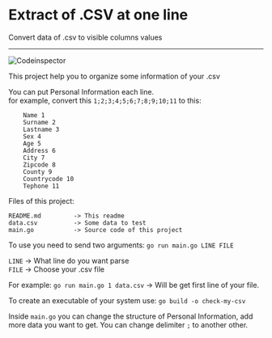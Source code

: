 # Extract of .CSV at one line
Convert data of .csv to visible columns values
<hr>

![Codeinspector](https://www.code-inspector.com/project/24185/score/svg)


This project help you to organize some information of your .csv <br />


You can put Personal Information each line. <br />
for example, convert this `1;2;3;4;5;6;7;8;9;10;11` to this:
```
	Name 1
	Surname 2
	Lastname 3
	Sex 4
	Age 5
	Address 6
	City 7
	Zipcode 8
	County 9
	Countrycode 10
	Tephone 11
```

Files of this project:
```
README.md         -> This readme
data.csv          -> Some data to test
main.go           -> Source code of this project
```


To use you need to send two arguments:
`go run main.go LINE FILE`

`LINE` -> What line do you want parse <br />
`FILE` -> Choose your .csv file

For example:
`go run main.go 1 data.csv` -> Will be get first line of your file.

To create an executable of your system use: `go build -o check-my-csv` <br/>

Inside `main.go` you can change the structure of Personal Information, add more data you want to get. You can change delimiter `;` to another other.
